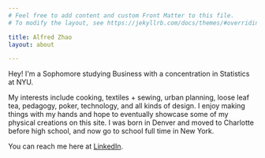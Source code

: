 ```yaml
---
# Feel free to add content and custom Front Matter to this file.
# To modify the layout, see https://jekyllrb.com/docs/themes/#overriding-theme-defaults

title: Alfred Zhao
layout: about

---
```


Hey! I'm a Sophomore studying Business with a concentration in Statistics at NYU.

My interests include cooking, textiles + sewing, urban planning, loose leaf tea, pedagogy, poker, technology, and all kinds of design. I enjoy making things with my hands and hope to eventually showcase some of my physical creations on this site. I was born in Denver and moved to Charlotte before high school, and now go to school full time in New York. 

You can reach me here at <a href = "https://www.linkedin.com/in/alfred-zhao-/" style = "text-decoration: underline;" > LinkedIn</a>.